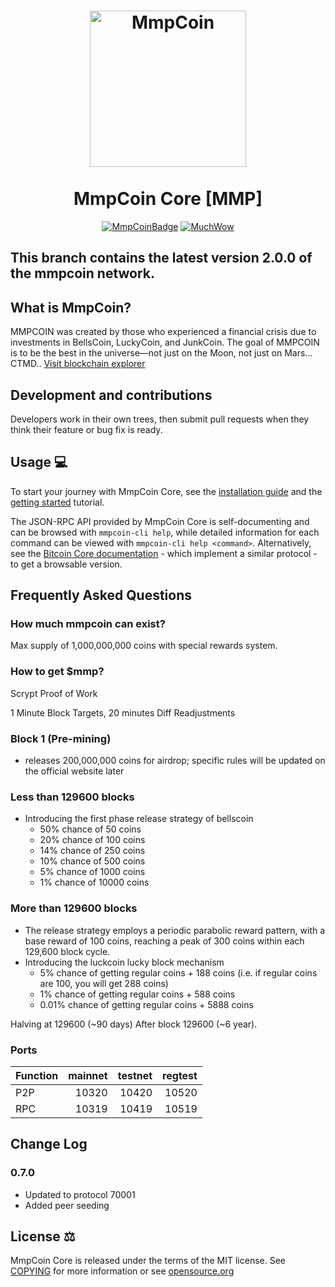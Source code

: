 <h1 align="center">
<img src="https://mmpcoin.com/images/logo.png" data-canonical-src="https://mmpcoin.com/images/logo.png" width="250" height="250" alt="MmpCoin"/>
<br/><br/>
MmpCoin Core [MMP]
</h1>

<div align="center">

[![MmpCoinBadge](https://img.shields.io/badge/MmpCoin-Coin-blue)](https://dogecoin.com)
[![MuchWow](https://img.shields.io/badge/OG-Coin-yellow.svg)](https://dogecoin.com)

</div>

## This branch contains the latest version 2.0.0 of the mmpcoin network.

## What is MmpCoin?
MMPCOIN was created by those who experienced a financial crisis due to investments in BellsCoin, LuckyCoin, and JunkCoin. The goal of MMPCOIN is to be the best in the universe—not just on the Moon, not just on Mars... CTMD.. [Visit blockchain explorer](https://mmpcoin.com/)

## Development and contributions
Developers work in their own trees, then submit pull requests when they think
their feature or bug fix is ready.

## Usage 💻

To start your journey with MmpCoin Core, see the [installation guide](INSTALL.md) and the [getting started](doc/getting-started.md) tutorial.

The JSON-RPC API provided by MmpCoin Core is self-documenting and can be browsed with `mmpcoin-cli help`, while detailed information for each command can be viewed with `mmpcoin-cli help <command>`. Alternatively, see the [Bitcoin Core documentation](https://developer.bitcoin.org/reference/rpc/) - which implement a similar protocol - to get a browsable version.

## Frequently Asked Questions

### How much mmpcoin can exist?
Max supply of 1,000,000,000 coins with special rewards system.

### How to get $mmp?
Scrypt Proof of Work

1 Minute Block Targets, 20 minutes Diff Readjustments
### Block 1 (Pre-mining)
* releases 200,000,000 coins for airdrop; specific rules will be updated on the official website later
### Less than 129600 blocks
* Introducing the first phase release strategy of bellscoin
    * 50% chance of 50 coins
    * 20% chance of 100 coins
    * 14% chance of 250 coins
    * 10% chance of 500 coins
    * 5% chance of 1000 coins
    * 1% chance of 10000 coins
### More than 129600 blocks
* The release strategy employs a periodic parabolic reward pattern, with a base reward of 100 coins, reaching a peak of 300 coins within each 129,600 block cycle.
* Introducing the luckcoin lucky block mechanism
    * 5% chance of getting regular coins + 188 coins (i.e. if regular coins are 100, you will get 288 coins)
    * 1% chance of getting regular coins + 588 coins
    * 0.01% chance of getting regular coins + 5888 coins

Halving at 129600 (~90 days)
After block 129600 (~6 year).

### Ports
| Function | mainnet | testnet | regtest |
| :------- |--------:| ------: | ------: |
| P2P      |   10320 |   10420 |   10520 |
| RPC      |   10319 |   10419 |   10519 |

## Change Log
### 0.7.0
- Updated to protocol 70001
- Added peer seeding

## License ⚖️
MmpCoin Core is released under the terms of the MIT license. See
[COPYING](COPYING) for more information or see
[opensource.org](https://opensource.org/licenses/MIT)
